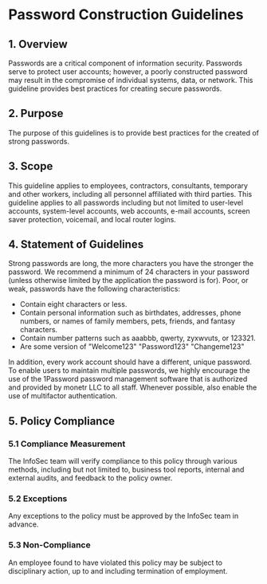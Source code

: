 # Password Construction Guidelines

## 1. Overview

Passwords are a critical component of information security. Passwords serve to protect user accounts; however, a poorly
constructed password may result in the compromise of individual systems, data, or network. This guideline provides best
practices for creating secure passwords.

## 2. Purpose

The purpose of this guidelines is to provide best practices for the created of strong passwords.

## 3. Scope

This guideline applies to employees, contractors, consultants, temporary and other workers, including all personnel
affiliated with third parties. This guideline applies to all passwords including but not limited to user-level accounts,
system-level accounts, web accounts, e-mail accounts, screen saver protection, voicemail, and local router logins.

## 4. Statement of Guidelines

Strong passwords are long, the more characters you have the stronger the password. We recommend a minimum of 24
characters in your password (unless otherwise limited by the application the password is for). Poor, or weak, passwords
have the following characteristics:

- Contain eight characters or less.
- Contain personal information such as birthdates, addresses, phone numbers, or names of family members, pets, friends,
and fantasy characters.
- Contain number patterns such as aaabbb, qwerty, zyxwvuts, or 123321.
- Are some version of "Welcome123" "Password123" "Changeme123"

In addition, every work account should have a different, unique password. To enable users to maintain multiple
passwords, we highly encourage the use of the 1Password password management software that is authorized and provided by
monetr LLC to all staff. Whenever possible, also enable the use of multifactor authentication.

## 5. Policy Compliance

### 5.1 Compliance Measurement

The InfoSec team will verify compliance to this policy through various methods, including but not limited to, business
tool reports, internal and external audits, and feedback to the policy owner.

### 5.2 Exceptions

Any exceptions to the policy must be approved by the InfoSec team in advance.

### 5.3 Non-Compliance

An employee found to have violated this policy may be subject to disciplinary action, up to and including termination of
employment.

